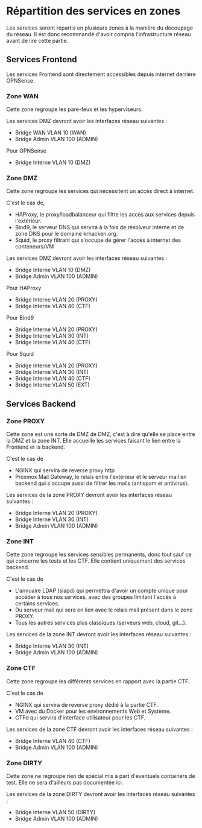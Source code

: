 # Répartition des services en zones

Les services seront répartis en plusieurs zones à la manière du découpage du réseau. Il est donc recommandé d'avoir compris l'infrastructure réseau avant de lire cette partie.


## Services Frontend

Les services Frontend sont directement accessibles depuis internet derrière OPNSense.

### Zone WAN

Cette zone regroupe les pare-feux et les hyperviseurs.

Les services DMZ devront avoir les interfaces réseau suivantes :
- Bridge WAN VLAN 10 (WAN)
- Bridge Admin VLAN 100 (ADMIN)

Pour OPNSense
- Bridge Interne VLAN 10 (DMZ)


### Zone DMZ

Cette zone regroupe les services qui nécessitent un accès direct à internet.

C'est le cas de,
- HAProxy, le proxy/loadbalanceur qui filtre les accès aux services depuis l'extérieur.
- Bind9, le serveur DNS qui servira à la fois de résolveur interne et de zone DNS pour le domaine krhacken.org.
- Squid, le proxy filtrant qui s'occupe de gérer l'accès à internet des conteneurs/VM

Les services DMZ devront avoir les interfaces réseau suivantes :
- Bridge Interne VLAN 10 (DMZ)
- Bridge Admin VLAN 100 (ADMIN)

Pour HAProxy
- Bridge Interne VLAN 20 (PROXY)
- Bridge Interne VLAN 40 (CTF)

Pour Bind9
- Bridge Interne VLAN 20 (PROXY)
- Bridge Interne VLAN 30 (INT)
- Bridge Interne VLAN 40 (CTF)

Pour Squid
- Bridge Interne VLAN 20 (PROXY)
- Bridge Interne VLAN 30 (INT)
- Bridge Interne VLAN 40 (CTF)
- Bridge Interne VLAN 50 (EXT)

## Services Backend

### Zone PROXY
Cette zone est une sorte de DMZ de DMZ, c'est à dire qu'elle se place entre la DMZ et la zone INT. Elle accueille les services faisant le lien entre la Frontend et la backend.

C'est le cas de
- NGINX qui servira de reverse proxy http
- Proxmox Mail Gateway, le relais entre l'extérieur et le serveur mail en backend qui s'occupe aussi de filtrer les mails (antispam et antivirus).

Les services de la zone PROXY devront avoir les interfaces réseau suivantes :
- Bridge Interne VLAN 20 (PROXY)
- Bridge Interne VLAN 30 (INT)
- Bridge Admin VLAN 100 (ADMIN)

### Zone INT
Cette zone regroupe les services sensibles permanents, donc tout sauf ce qui concerne les tests et les CTF. Elle contient uniquement des services backend.

C'est le cas de
- L'annuaire LDAP (slapd) qui permettra d'avoir un compte unique pour accéder à tous nos services, avec des groupes limitant l'accès à certains services.
- Du serveur mail qui sera en lien avec le relais mail présent dans le zone PROXY.
- Tous les autres services plus classiques (serveurs web, cloud, git...).

Les services de la zone INT devront avoir les interfaces réseau suivantes :
- Bridge Interne VLAN 30 (INT)
- Bridge Admin VLAN 100 (ADMIN)

### Zone CTF
Cette zone regroupe les différents services en rapport avec la partie CTF.

C'est le cas de
- NGINX qui servira de reverse proxy dédié à la partie CTF.
- VM avec du Docker pour les environnements Web et Système.
- CTFd qui servira d'interface utilisateur pour les CTF.

Les services de la zone CTF devront avoir les interfaces réseau suivantes :
- Bridge Interne VLAN 40 (CTF)
- Bridge Admin VLAN 100 (ADMIN)

### Zone DIRTY

Cette zone ne regroupe rien de spécial mis à part d'éventuels containers de test. Elle ne sera d'ailleurs pas documentée ici.

Les services de la zone DIRTY devront avoir les interfaces réseau suivantes :
- Bridge Interne VLAN 50 (DIRTY)
- Bridge Admin VLAN 100 (ADMIN)
